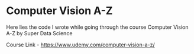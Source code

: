 # Computer Vision A-Z
Here lies the code I wrote while going through the course Computer Vision A-Z by Super Data Science 

Course Link - https://www.udemy.com/computer-vision-a-z/
